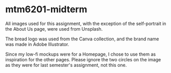 # mtm6201-midterm

All images used for this assignment, with the exception of the self-portrait in the About Us page, were used from Unsplash.

The bread logo was used from the Canva collection, and the brand name was made in Adobe Illustrator.

Since my low-fi mockups were for a Homepage, I chose to use them as inspiration for the other pages. Please ignore the two circles on the image as they were for last semester's assignment, not this one.